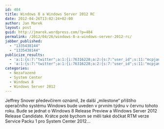 ```yaml
---
id: 484
title: Windows 8 a Windows Server 2012 RC
date: 2012-04-26T13:02:24+02:00
author: Jan Marek
layout: post
guid: http://jmarek.wordpress.com/?p=484
permalink: /2012/04/26/windows-8-a-windows-server-2012-rc/
jabber_published:
  - "1335438144"
  - "1335438144"
publicize_results:
  - 'a:1:{s:7:"twitter";a:1:{i:76316228;a:2:{s:7:"user_id";s:11:"mcpjanmarek";s:7:"post_id";s:18:"195467863472091136";}}}'
  - 'a:1:{s:7:"twitter";a:1:{i:76316228;a:2:{s:7:"user_id";s:11:"mcpjanmarek";s:7:"post_id";s:18:"195467863472091136";}}}'
categories:
  - Nezařazené
  - System Center
  - Windows 8
  - Windows Server 2012
---
```

Jeffrey Snover předevčírem oznámil, že další &#8222;milestone&#8220; příštího operačního systému Windows bude uveden v prvním týdnu v červnu tohoto roku. Bude se jednat o Windows 8 Release Preview a Windows Server 2012 Release Candidate. Krátce poté bychom se měli také dočkat RTM verze Service Packu 1 pro System Center 2012&#8230;
